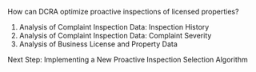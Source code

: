How can DCRA optimize proactive inspections of licensed properties?

1. Analysis of Complaint Inspection Data: Inspection History
2. Analysis of Complaint Inspection Data: Complaint Severity
3. Analysis of Business License and Property Data

Next Step: Implementing a New Proactive Inspection Selection Algorithm

